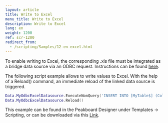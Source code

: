 ```yaml
---
layout: article
title: Write to Excel
menu_title: Write to Excel
description: Write to Excel
lang: en
weight: 1200
ref: scr-1200
redirect_from:
  - /scripting/Samples/12-en-excel.html
---
```


To enable writing to Excel, the corresponding .xls file must be integrated as a bridge data source via an ODBC request. Instructions can be found [here](/data_sources/31-en-ODBC-Excel.html).

The following script example allows to write values to Excel. With the help of a Reload() command, an immediate reload of the linked data source is triggered.

```lua
Data.MyOdbcExcelDatasource.ExecuteNonQuery('INSERT INTO [MyTable$] (Col1, [Col 2], [Col 3]) VALUES (15, 25, 35)')
Data.MyOdbcExcelDatasource.Reload()
```

This example can be found in the Peakboard Designer under Templates -> Scripting, or can be downloaded via this [Link](https://github.com/Peakboard/CoolStuff/raw/master/Scripts/WritetoExcel/WritetoExcel.pbmx).